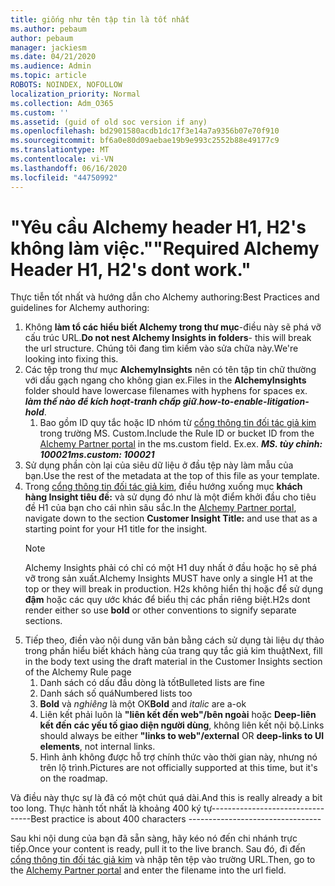 ```yaml
---
title: giống như tên tập tin là tốt nhất
ms.author: pebaum
author: pebaum
manager: jackiesm
ms.date: 04/21/2020
ms.audience: Admin
ms.topic: article
ROBOTS: NOINDEX, NOFOLLOW
localization_priority: Normal
ms.collection: Adm_O365
ms.custom: ''
ms.assetid: (guid of old soc version if any)
ms.openlocfilehash: bd2901580acdb1dc17f3e14a7a9356b07e70f910
ms.sourcegitcommit: bf6a0e80d09aebae19b9e993c2552b88e49177c9
ms.translationtype: MT
ms.contentlocale: vi-VN
ms.lasthandoff: 06/16/2020
ms.locfileid: "44750992"
---
```

# <a name="required-alchemy-header-h1-h2s-dont-work"></a><span data-ttu-id="6bc1a-102">"Yêu cầu Alchemy header H1, H2's không làm việc."</span><span class="sxs-lookup"><span data-stu-id="6bc1a-102">"Required Alchemy Header H1, H2's dont work."</span></span>
<span data-ttu-id="6bc1a-103">Thực tiễn tốt nhất và hướng dẫn cho Alchemy authoring:</span><span class="sxs-lookup"><span data-stu-id="6bc1a-103">Best Practices and guidelines for Alchemy authoring:</span></span>

1. <span data-ttu-id="6bc1a-104">Không **làm tổ các hiểu biết Alchemy trong thư mục**-điều này sẽ phá vỡ cấu trúc URL.</span><span class="sxs-lookup"><span data-stu-id="6bc1a-104">**Do not nest Alchemy Insights in folders**- this will break the url structure.</span></span> <span data-ttu-id="6bc1a-105">Chúng tôi đang tìm kiếm vào sửa chữa này.</span><span class="sxs-lookup"><span data-stu-id="6bc1a-105">We're looking into fixing this.</span></span>
1. <span data-ttu-id="6bc1a-106">Các tệp trong thư mục **AlchemyInsights** nên có tên tập tin chữ thường với dấu gạch ngang cho không gian ex.</span><span class="sxs-lookup"><span data-stu-id="6bc1a-106">Files in the **AlchemyInsights** folder should have lowercase filenames with hyphens for spaces ex.</span></span> <span data-ttu-id="6bc1a-107">***làm thế nào để kích hoạt-tranh chấp giữ***.</span><span class="sxs-lookup"><span data-stu-id="6bc1a-107">***how-to-enable-litigation-hold***.</span></span>
    1. <span data-ttu-id="6bc1a-108">Bao gồm ID quy tắc hoặc ID nhóm từ [cổng thông tin đối tác giả kim](https://alchemyportal.azurewebsites.net) trong trường MS. Custom.</span><span class="sxs-lookup"><span data-stu-id="6bc1a-108">Include the Rule ID or bucket ID from the [Alchemy Partner portal](https://alchemyportal.azurewebsites.net) in the ms.custom field.</span></span> <span data-ttu-id="6bc1a-109">Ex.</span><span class="sxs-lookup"><span data-stu-id="6bc1a-109">ex.</span></span> <span data-ttu-id="6bc1a-110">***MS. tùy chỉnh: 100021***</span><span class="sxs-lookup"><span data-stu-id="6bc1a-110">***ms.custom: 100021***</span></span>
1. <span data-ttu-id="6bc1a-111">Sử dụng phần còn lại của siêu dữ liệu ở đầu tệp này làm mẫu của bạn.</span><span class="sxs-lookup"><span data-stu-id="6bc1a-111">Use the rest of the metadata at the top of this file as your template.</span></span>
1. <span data-ttu-id="6bc1a-112">Trong [cổng thông tin đối tác giả kim](https://alchemyportal.azurewebsites.net), điều hướng xuống mục **khách hàng Insight tiêu đề:** và sử dụng đó như là một điểm khởi đầu cho tiêu đề H1 của bạn cho cái nhìn sâu sắc.</span><span class="sxs-lookup"><span data-stu-id="6bc1a-112">In the [Alchemy Partner portal](https://alchemyportal.azurewebsites.net), navigate down to the section **Customer Insight Title:** and use that as a starting point for your H1 title for the insight.</span></span> 
    > [!NOTE]
    > <span data-ttu-id="6bc1a-113">Alchemy Insights phải có chỉ có một H1 duy nhất ở đầu hoặc họ sẽ phá vỡ trong sản xuất.</span><span class="sxs-lookup"><span data-stu-id="6bc1a-113">Alchemy Insights MUST have only a single H1 at the top or they will break in production.</span></span> <span data-ttu-id="6bc1a-114">H2s không hiển thị hoặc để sử dụng **đậm** hoặc các quy ước khác để biểu thị các phần riêng biệt.</span><span class="sxs-lookup"><span data-stu-id="6bc1a-114">H2s dont render either so use **bold** or other conventions to signify separate sections.</span></span>
1. <span data-ttu-id="6bc1a-115">Tiếp theo, điền vào nội dung văn bản bằng cách sử dụng tài liệu dự thảo trong phần hiểu biết khách hàng của trang quy tắc giả kim thuật</span><span class="sxs-lookup"><span data-stu-id="6bc1a-115">Next, fill in the body text using the draft material in the Customer Insights section of the Alchemy Rule page</span></span>
    1. <span data-ttu-id="6bc1a-116">Danh sách có dấu đầu dòng là tốt</span><span class="sxs-lookup"><span data-stu-id="6bc1a-116">Bulleted lists are fine</span></span>
    1. <span data-ttu-id="6bc1a-117">Danh sách số quá</span><span class="sxs-lookup"><span data-stu-id="6bc1a-117">Numbered lists too</span></span>
    1. <span data-ttu-id="6bc1a-118">**Bold** và *nghiêng* là một OK</span><span class="sxs-lookup"><span data-stu-id="6bc1a-118">**Bold** and *italic* are a-ok</span></span>
    1. <span data-ttu-id="6bc1a-119">Liên kết phải luôn là **"liên kết đến web"/bên ngoài** hoặc **Deep-liên kết đến các yếu tố giao diện người dùng**, không liên kết nội bộ.</span><span class="sxs-lookup"><span data-stu-id="6bc1a-119">Links should always be either **"links to web"/external** OR **deep-links to UI elements**, not internal links.</span></span>
    1. <span data-ttu-id="6bc1a-120">Hình ảnh không được hỗ trợ chính thức vào thời gian này, nhưng nó trên lộ trình.</span><span class="sxs-lookup"><span data-stu-id="6bc1a-120">Pictures are not officially supported at this time, but it's on the roadmap.</span></span>

<span data-ttu-id="6bc1a-121">Và điều này thực sự là đã có một chút quá dài.</span><span class="sxs-lookup"><span data-stu-id="6bc1a-121">And this is really already a bit too long.</span></span> <span data-ttu-id="6bc1a-122">Thực hành tốt nhất là khoảng 400 ký tự---------------------------------</span><span class="sxs-lookup"><span data-stu-id="6bc1a-122">Best practice is about 400 characters ---------------------------------</span></span>

<span data-ttu-id="6bc1a-123">Sau khi nội dung của bạn đã sẵn sàng, hãy kéo nó đến chi nhánh trực tiếp.</span><span class="sxs-lookup"><span data-stu-id="6bc1a-123">Once your content is ready, pull it to the live branch.</span></span> <span data-ttu-id="6bc1a-124">Sau đó, đi đến [cổng thông tin đối tác giả kim](https://alchemyportal.azurewebsites.net) và nhập tên tệp vào trường URL.</span><span class="sxs-lookup"><span data-stu-id="6bc1a-124">Then, go to the [Alchemy Partner portal](https://alchemyportal.azurewebsites.net) and enter the filename into the url field.</span></span> 